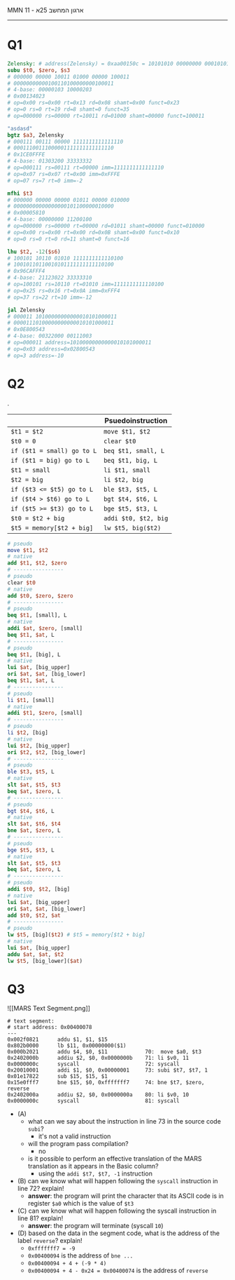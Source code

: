 MMN 11 - ארגון המחשב 25א

___
# Q1

```mips
Zelensky: # address(Zelensky) = 0xaa00150c = 10101010 00000000 00010101 00001100
subu $t0, $zero, $s3 
# 000000 00000 10011 01000 00000 100011  
# 00000000000100110100000000100011
# 4-base: 00000103 10000203
# 0x00134023
# op=0x00 rs=0x00 rt=0x13 rd=0x08 shamt=0x00 funct=0x23
# op=0 rs=0 rt=19 rd=8 shamt=0 funct=35
# op=000000 rs=00000 rt=10011 rd=01000 shamt=00000 funct=100011

"asdasd"
bgtz $a3, Zelensky 
# 000111 00111 00000 1111111111111110
# 00011100111000001111111111111110
# 0x1CE0FFFE
# 4-base: 01303200 33333332
# op=000111 rs=00111 rt=00000 imm=1111111111111110
# op=0x07 rs=0x07 rt=0x00 imm=0xFFFE
# op=07 rs=7 rt=0 imm=-2

mfhi $t3 
# 000000 00000 00000 01011 00000 010000 
# 00000000000000000101100000010000
# 0x00005810
# 4-base: 00000000 11200100
# op=000000 rs=00000 rt=00000 rd=01011 shamt=00000 funct=010000
# op=0x00 rs=0x00 rt=0x00 rd=0x0B shamt=0x00 funct=0x10
# op=0 rs=0 rt=0 rd=11 shamt=0 funct=16

lhu $t2, -12($s6) 
# 100101 10110 01010 1111111111110100
# 10010110110010101111111111110100
# 0x96CAFFF4
# 4-base: 21123022 33333310
# op=100101 rs=10110 rt=01010 imm=1111111111110100
# op=0x25 rs=0x16 rt=0x0A imm=0xFFF4
# op=37 rs=22 rt=10 imm=-12

jal Zelensky 
# 000011 10100000000000010101000011
# 00001110100000000000010101000011
# 0x0E800543
# 4-base: 00322000 00111003
# op=000011 address=10100000000000010101000011
# op=0x03 address=0x02800543
# op=3 address=-10
```

<div style="page-break-after: always;"></div>


# Q2

.

|                            | Psuedoinstruction    |
| -------------------------- | -------------------- |
| `$t1 = $t2`                | `move $t1, $t2`      |
| `$t0 = 0`                  | `clear $t0`          |
| `if ($t1 = small) go to L` | `beq $t1, small, L`  |
| `if ($t1 = big) go to L`   | `beq $t1, big, L`    |
| `$t1 = small`              | `li $t1, small`      |
| `$t2 = big`                | `li $t2, big`        |
| `if ($t3 <= $t5) go to L`  | `ble $t3, $t5, L`    |
| `if ($t4 > $t6) go to L`   | `bgt $t4, $t6, L`    |
| `if ($t5 >= $t3) go to L`  | `bge $t5, $t3, L`    |
| `$t0 = $t2 + big`          | `addi $t0, $t2, big` |
| `$t5 = memory[$t2 + big]`  | `lw $t5, big($t2)`   |

```mips
# pseudo
move $t1, $t2
# native
add $t1, $t2, $zero
# ----------------
# pseudo
clear $t0
# native
add $t0, $zero, $zero
# ----------------
# pseudo
beq $t1, [small], L
# native
addi $at, $zero, [small]
beq $t1, $at, L
# ----------------
# pseudo
beq $t1, [big], L
# native
lui $at, [big_upper]
ori $at, $at, [big_lower]
beq $t1, $at, L
# ----------------
# pseudo
li $t1, [small]
# native
addi $t1, $zero, [small]
# ----------------
# pseudo
li $t2, [big]
# native
lui $t2, [big_upper]
ori $t2, $t2, [big_lower]
# ----------------
# pseudo
ble $t3, $t5, L
# native
slt $at, $t5, $t3
beq $at, $zero, L
# ----------------
# pseudo
bgt $t4, $t6, L
# native
slt $at, $t6, $t4
bne $at, $zero, L
# ----------------
# pseudo
bge $t5, $t3, L
# native
slt $at, $t5, $t3
beq $at, $zero, L
# ----------------
# pseudo
addi $t0, $t2, [big]
# native
lui $at, [big_upper]
ori $at, $at, [big_lower]
add $t0, $t2, $at
# ----------------
# pseudo
lw $t5, [big]($t2) # $t5 = memory[$t2 + big]
# native
lui $at, [big_upper]
addu $at, $at, $t2
lw $t5, [big_lower]($at)
``` 

<div style="page-break-after: always;"></div>

# Q3

![[MARS Text Segment.png]]

```
# text segment:
# start address: 0x00400078
---
0x002f0821		addu $1, $1, $15		
0x802b0000		lb $11, 0x00000000($1) 
0x000b2021		addu $4, $0, $11		    70:  move $a0, $t3		
0x2402000b		addiu $2, $0, 0x0000000b    71: li $v0, 11		 
0x0000000c		syscall				        72: syscall		
0x20010001		addi $1, $0, 0x00000001	    73: subi $t7, $t7, 1		
0x01e17822		sub $15, $15, $1		
0x15e0fff7		bne $15, $0, 0xfffffff7     74: bne $t7, $zero, reverse
0x2402000a		addiu $2, $0, 0x0000000a    80: li $v0, 10
0x0000000c		syscall				        81: syscall
```

- (A)
	- what can we say about the instruction in line 73 in the source code `subi`?
		- it's not a valid instruction 
	- will the program pass compilation?
		- no
	- is it possible to perform an effective translation of the MARS translation as it appears in the Basic column?
		- using the `addi $t7, $t7, -1` instruction 
- (B) can we know what will happen following the `syscall` instruction in line 72? explain!
	- **answer**: the program will print the character that its ASCII code is in register `$a0` which is the value of `$t3`
- (C) can we know what will happen following the syscall instruction in line 81? explain!
	- **answer**: the program will terminate (syscall `10`)
- (D) based on the data in the segment code, what is the address of the label `reverse`? explain!
	- `0xfffffff7 = -9`
	- `0x00400094` is the address of `bne ...`
	- `0x00400094 + 4 + (-9 * 4)`
	- `0x00400094 + 4 - 0x24 = 0x00400074` is the address of `reverse`

